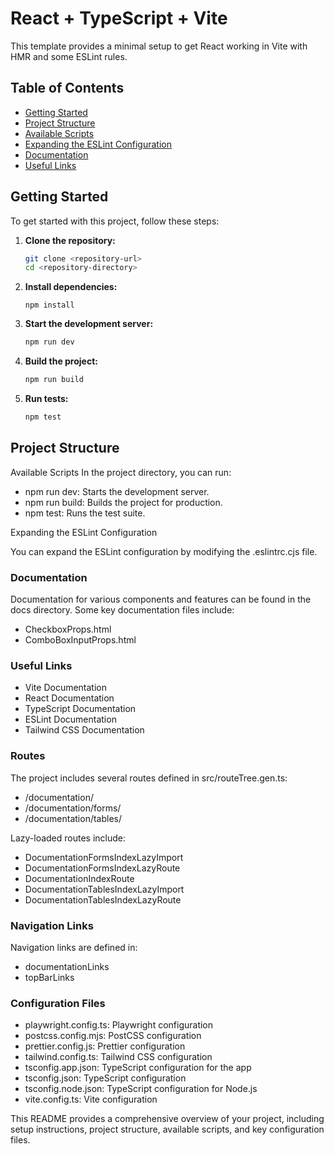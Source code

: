 # React + TypeScript + Vite

This template provides a minimal setup to get React working in Vite with HMR and some ESLint rules.

## Table of Contents

- [Getting Started](#getting-started)
- [Project Structure](#project-structure)
- [Available Scripts](#available-scripts)
- [Expanding the ESLint Configuration](#expanding-the-eslint-configuration)
- [Documentation](#documentation)
- [Useful Links](#useful-links)

## Getting Started

To get started with this project, follow these steps:

1. **Clone the repository:**

   ```sh
   git clone <repository-url>
   cd <repository-directory>
   ```

2. **Install dependencies:**

   ```sh###
   npm install
   ```

3. **Start the development server:**

   ```sh
   npm run dev
   ```

4. **Build the project:**

   ```sh
   npm run build
   ```

5. **Run tests:**
   ```sh
   npm test
   ```

## Project Structure

Available Scripts
In the project directory, you can run:

- npm run dev: Starts the development server.
- npm run build: Builds the project for production.
- npm test: Runs the test suite.

Expanding the ESLint Configuration

You can expand the ESLint configuration by modifying the .eslintrc.cjs file.

### Documentation

Documentation for various components and features can be found in the docs directory. Some key documentation files include:

- CheckboxProps.html
- ComboBoxInputProps.html

### Useful Links

- Vite Documentation
- React Documentation
- TypeScript Documentation
- ESLint Documentation
- Tailwind CSS Documentation

### Routes

The project includes several routes defined in src/routeTree.gen.ts:

- /documentation/
- /documentation/forms/
- /documentation/tables/

Lazy-loaded routes include:

- DocumentationFormsIndexLazyImport
- DocumentationFormsIndexLazyRoute
- DocumentationIndexRoute
- DocumentationTablesIndexLazyImport
- DocumentationTablesIndexLazyRoute

### Navigation Links

Navigation links are defined in:

- documentationLinks
- topBarLinks

### Configuration Files

- playwright.config.ts: Playwright configuration
- postcss.config.mjs: PostCSS configuration
- prettier.config.js: Prettier configuration
- tailwind.config.ts: Tailwind CSS configuration
- tsconfig.app.json: TypeScript configuration for the app
- tsconfig.json: TypeScript configuration
- tsconfig.node.json: TypeScript configuration for Node.js
- vite.config.ts: Vite configuration

This README provides a comprehensive overview of your project, including setup instructions, project structure, available scripts, and key configuration files.
